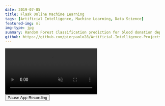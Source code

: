 ```yaml
---
date: 2019-07-05
title: Flask Online Machine Learning
tags: [Artificial Intelligence, Machine Learning, Data Science]
featured-img: ml
img-type: jpg
summary: Random Forest Classification prediction for blood donation deployed using Flask.
github: https://github.com/pierpaolo28/Artificial-Intelligence-Projects/tree/master/ML-Deployement
---
```


<!-- <meta http-equiv="refresh" content="0; url=https://sleepy-ridge-93654.herokuapp.com/" /> -->

<meta name="viewport" content="width=device-width, initial-scale=1">

<link rel="stylesheet" href="/../assets/css/app_recording.css">

<video autoplay muted loop playsinline id="myVideo">
  <source src="/../assets/img/flask_online_machine_learning.mp4" type="video/mp4">
  Your browser does not support HTML5 video.
</video>

<div class="content">
  <button id="myBtn" onclick="myFunction()">Pause App Recording</button>
</div>

<script src="/../assets/js/app_recording.js"></script>
